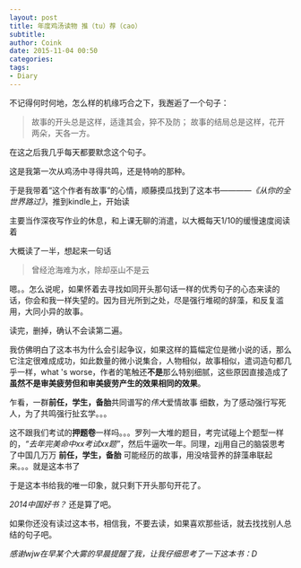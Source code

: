```yaml
---
layout: post
title: 年度鸡汤读物 推（tu）荐（cao）
subtitle: 
author: Coink
date: 2015-11-04 00:50
categories: 
tags:
- Diary
---
```

不记得何时何地，怎么样的机缘巧合之下，我邂逅了一个句子：

> 故事的开头总是这样，适逢其会，猝不及防；
故事的结局总是这样，花开两朵，天各一方。

在这之后我几乎每天都要默念这个句子。

这是我第一次从鸡汤中寻得共鸣，还是特响的那种。

于是我带着“这个作者有故事”的心情，顺藤摸瓜找到了这本书————*《从你的全世界路过》*，推到kindle上，开始读

主要当作深夜写作业的休息，和上课无聊的消遣，以大概每天1/10的缓慢速度阅读着

大概读了一半，想起来一句话

> 曾经沧海难为水，除却巫山不是云

嗯。。怎么说呢，如果怀着去寻找如同开头那句话一样的优秀句子的心态来读的话，你会和我一样失望的。因为目光所到之处，尽是强行堆砌的辞藻，和反复滥用，大同小异的故事。

读完，删掉，确认不会读第二遍。

我仿佛明白了这本书为什么会引起争议，如果这样的篇幅定位是微小说的话，那么它注定很难成成功，如此数量的微小说集合，人物相似，故事相似，遣词造句都几乎一样，what 's worse，作者的笔触还**不是**那么特别细腻，这些原因直接造成了**虽然不是审美疲劳但和审美疲劳产生的效果相同的效果**。


乍看，一群**前任，学生，备胎**共同谱写的*伟大*爱情故事
细数，为了感动强行写死人，为了共鸣强行扯玄学。。。

这不跟我们考试的**押题卷**一样吗。。。罗列一大堆的题目，考完试碰上个题型一样的，*“去年完美命中xx考试xx题”*，然后牛逼吹一年。同理，zjj用自己的脑袋思考了中国几万万 **前任，学生，备胎** 可能经历的故事，用没啥营养的辞藻串联起来。。。就是这本书了

于是这本书给我的唯一印象，就只剩下开头那句开花了。

*2014中国好书？* 还是算了吧。

如果你还没有读过这本书，相信我，不要去读，如果喜欢那些话，就去找找别人总结的句子吧。

*感谢wjw在早某个大雾的早晨提醒了我，让我仔细思考了一下这本书：D*